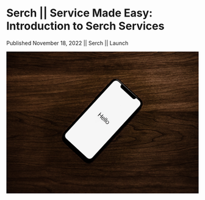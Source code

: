 # Serch || Service Made Easy: Introduction to Serch Services

Published November 18, 2022 || Serch || Launch

![Welcome to Serch](../../../../../assets/blog/introduction.jpg)
